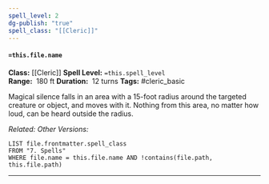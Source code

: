```yaml
---
spell_level: 2
dg-publish: "true"
spell_class: "[[Cleric]]"
---
```


#### `=this.file.name`

**Class:** [[Cleric]]
**Spell Level:** `=this.spell_level`  
**Range:**  180 ft
**Duration:**  12 turns
**Tags:** #cleric_basic 

Magical silence falls in an area with a 15-foot radius around the targeted creature or object, and moves with it. Nothing from this area, no matter how loud, can be heard outside the radius.

*Related:* 
*Other Versions:*
```dataview
LIST file.frontmatter.spell_class
FROM "7. Spells"
WHERE file.name = this.file.name AND !contains(file.path, this.file.path)
```
___


